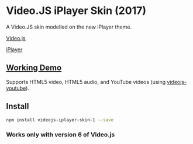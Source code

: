 # Video.JS iPlayer Skin (2017)
A Video.JS skin modelled on the new iPlayer theme.

[Video.js](http://www.videojs.com/)

[iPlayer](http://www.bbc.co.uk/iplayer)

## [Working Demo](https://run.plnkr.co/plunks/p1nuP4ep7JhpnMKd9uFr/)

Supports HTML5 video, HTML5 audio, and YouTube videos (using [videojs-youtube](https://github.com/videojs/videojs-youtube)).

## Install

```sh
npm install videojs-iplayer-skin-1 --save
```

### Works only with version 6 of Video.js
